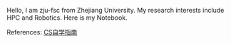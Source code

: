 Hello, I am zju-fsc from Zhejiang University. My research interests include HPC and Robotics. Here is my Notebook.

References:
[CS自学指南](https://csdiy.wiki/)

